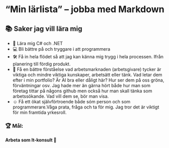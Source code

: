 ﻿
# “Min lärlista” – jobba med Markdown

## 📚 Saker jag vill lära mig

- 🧠 Lära mig C# och .NET
- 💻 Bli bättre på och tryggare i att programmera 
- 🛠️ Få in hela flödet så att jag kan känna mig trygg i hela processen. Ifrån planering till fördig produkt.
- 👀 Få en bättre förståelse vad arbetsmarknaden (arbetsgivare) tycker är viktiga och mindre viktiga kunskaper, arbetsätt eller tänk. Vad letar dem efter i min portfolio? Är AI bra eller dåligt här?  Hur ser dem på oss gröna, förväntningar osv. Jag hade mer än gärna hört både hur man som företag tittar på någons github men också hur man skall tänka som arbetssökande. Vad vill dem se, bör man visa. 
- ☺️ Få ett ökat självförtroende både sóm person och som programmerare.Våga prata, fråga och ta för mig. Jag tror det är viktigt för min framtida yrkesroll.


### 🏆 Mål:

#### Arbeta som It-konsult 🥳
